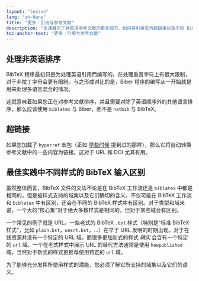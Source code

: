 ```yaml
---
layout: "lesson"
lang: "zh-Hans"
title: "更多：引用与参考文献"
description: "本课展示了非英语参考文献的更多细节、如何将引用变为超链接以及不同 BibTeX 样式的主要区别。"
toc-anchor-text: "更多：引用与参考文献"
---
```


## 处理非英语排序

BibTeX 程序最初只是为处理英语引用而编写的。在处理重音字符上有很大限制，对于非拉丁字母会更有限制。与之形成对比的是，Biber 程序的编写从一开始就是用来处理多语言混合的情况。

这就意味着如果您正在对参考文献排序，并且需要对除了英语顺序外的其他语言排序，那么应该使用 `biblatex` 与 Biber，而不是 `natbib` 与 BibTeX。

## 超链接

如果您加载了 `hyperref` 宏包（正如 [早些时候](more-09) 提到过的那样），那么它将自动转换参考文献中的一些内容为链接。这对于 URL 和 DOI 尤其有用。

## 最佳实践中不同样式的 BibTeX 输入区别

虽然整体而言，BibTeX 文件的文法不论是在 BibTeX 工作流还是 `biblatex` 中都是相同的，但是被样式支持的域集以及它们确切的含义，不仅可能在 BibTeX 工作流和 `biblatex` 中有区别，还会在不同的 BibTeX 样式中有区别。对于类型和域来说，一个大的“核心集”对于绝大多数样式是相同的，但对于某些域会有区别。

一个常见的例子就是 URL。一些老式的 BibTeX `.bst` 样式（特别是“标准 BibTeX 样式”，比如 `plain.bst`，`unsrt.bst`，...）在早于 URL 发明的时期出现，对于在线资源并没有一个特定的 URL 域，而很多更加新式的样式 _确实_ 会含有一个特定的 `url` 域。一个在老式样式中展示 URL 的替代方法通常是使用 `howpublished` 域，当然对于新式的样式更推荐使用特定的 `url` 域。

为了能够充分发挥所使用样式的潜能，您必须了解它所支持的域集以及它们的语义。
